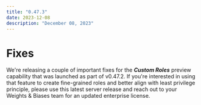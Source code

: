 ```yaml
---
title: "0.47.3"
date: 2023-12-08
description: "December 08, 2023"
---
```


# Fixes

We're releasing a couple of important fixes for the _**Custom Roles**_ preview capability that was launched as part of v0.47.2. If you're interested in using that feature to create fine-grained roles and better align with least privilege principle, please use this latest server release and reach out to your Weights & Biases team for an updated enterprise license.
